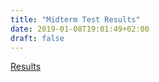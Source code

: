 ```yaml
---
title: "Midterm Test Results"
date: 2019-01-08T19:01:49+02:00
draft: false
---
```


<!--more-->

[Results](https://docs.google.com/spreadsheets/d/1xD-cR76s-R24ME73okHY7S3rEvohyNjhIw5l2BtIfUg/)
